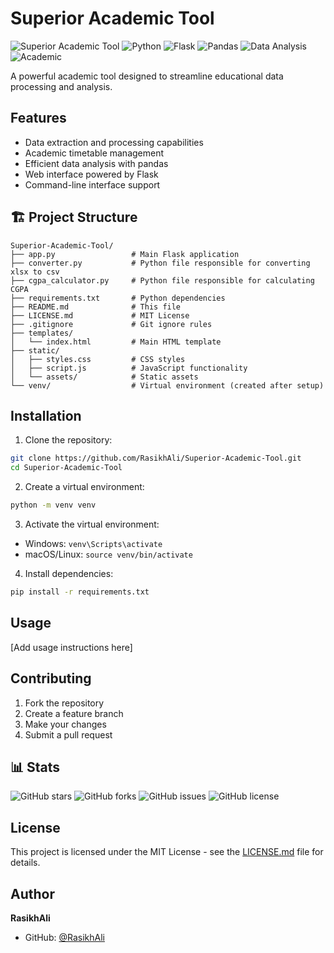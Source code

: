 # Superior Academic Tool

![Superior Academic Tool](https://img.shields.io/badge/Superior-Academic%20Tool-blue?style=for-the-badge&logo=graduation-cap)
![Python](https://img.shields.io/badge/Python-3.8+-green?style=for-the-badge&logo=python)
![Flask](https://img.shields.io/badge/Flask-3.0+-red?style=for-the-badge&logo=flask)
![Pandas](https://img.shields.io/badge/Pandas-2.0+-orange?style=for-the-badge&logo=pandas)
![Data Analysis](https://img.shields.io/badge/Data-Analysis-purple?style=for-the-badge&logo=chart-line)
![Academic](https://img.shields.io/badge/Academic-Management-yellow?style=for-the-badge&logo=book)

A powerful academic tool designed to streamline educational data processing and analysis.


## Features

- Data extraction and processing capabilities
- Academic timetable management
- Efficient data analysis with pandas
- Web interface powered by Flask
- Command-line interface support

## 🏗️ Project Structure

```
Superior-Academic-Tool/
├── app.py                 # Main Flask application
├── converter.py           # Python file responsible for converting xlsx to csv
├── cgpa_calculator.py     # Python file responsible for calculating CGPA
├── requirements.txt       # Python dependencies
├── README.md              # This file
├── LICENSE.md             # MIT License
├── .gitignore             # Git ignore rules
├── templates/
│   └── index.html         # Main HTML template
├── static/ 
│   ├── styles.css         # CSS styles
│   ├── script.js          # JavaScript functionality
│   └── assets/            # Static assets
└── venv/                  # Virtual environment (created after setup)
```

## Installation

1. Clone the repository:
```bash
git clone https://github.com/RasikhAli/Superior-Academic-Tool.git
cd Superior-Academic-Tool
```

2. Create a virtual environment:
```bash
python -m venv venv
```

3. Activate the virtual environment:
- Windows: `venv\Scripts\activate`
- macOS/Linux: `source venv/bin/activate`

4. Install dependencies:
```bash
pip install -r requirements.txt
```

## Usage

[Add usage instructions here]

## Contributing

1. Fork the repository
2. Create a feature branch
3. Make your changes
4. Submit a pull request

## 📊 Stats

![GitHub stars](https://img.shields.io/github/stars/RasikhAli/Superior-Academic-Tool?style=social)
![GitHub forks](https://img.shields.io/github/forks/RasikhAli/Superior-Academic-Tool?style=social)
![GitHub issues](https://img.shields.io/github/issues/RasikhAli/Superior-Academic-Tool)
![GitHub license](https://img.shields.io/github/license/RasikhAli/Superior-Academic-Tool)

## License

This project is licensed under the MIT License - see the [LICENSE.md](LICENSE.md) file for details.

## Author

**RasikhAli**
- GitHub: [@RasikhAli](https://github.com/RasikhAli)
